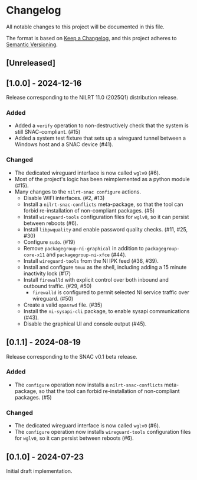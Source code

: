 # Changelog

All notable changes to this project will be documented in this file.

The format is based on [Keep a Changelog](https://keepachangelog.com/en/1.1.0/),
and this project adheres to [Semantic Versioning](https://semver.org/spec/v2.0.0.html).


## [Unreleased]


## [1.0.0] - 2024-12-16

Release corresponding to the NILRT 11.0 (2025Q1) distribution release.


### Added
* Added a `verify` operation to non-destructively check that the system is still SNAC-compliant. (#15)
* Added a system test fixture that sets up a wireguard tunnel between a Windows host and a SNAC device (#41).


### Changed
* The dedicated wireguard interface is now called `wglv0` (#6).
* Most of the project's logic has been reimplemented as a python module (#15).
* Many changes to the `nilrt-snac configure` actions.
	* Disable WIFI interfaces. (#2, #13)
	* Install a `nilrt-snac-conflicts` meta-package, so that the tool can forbid re-installation of non-compliant packages. (#5)
	* Install `wireguard-tools` configuration files for `wglv0`, so it can persist between reboots (#6).
	* Install `libpwquality` and enable password quality checks. (#11, #25, #30)
	* Configure `sudo`. (#19)
	* Remove `packagegroup-ni-graphical` in addition to `packagegroup-core-x11` and `packagegroup-ni-xfce` (#44).
	* Install `wireguard-tools` from the NI IPK feed (#36, #39).
	* Install and configure `tmux` as the shell, including adding a 15 minute inactivity lock (#17)
	* Install `firewalld` with explicit control over both inbound and outbound traffic. (#29, #50)
		* `firewalld` is configured to permit selected NI service traffic over wireguard. (#50)
	* Create a valid `opasswd` file. (#35)
	* Install the `ni-sysapi-cli` package, to enable sysapi communications (#43).
	* Disable the graphical UI and console output (#45).


## [0.1.1] - 2024-08-19

Release corresponding to the SNAC v0.1 beta release.


### Added

* The `configure` operation now installs a `nilrt-snac-conflicts` meta-package, so that the tool can forbid re-installation of non-compliant packages. (#5)


### Changed

* The dedicated wireguard interface is now called `wglv0` (#6).
* The `configure` operation now installs `wireguard-tools` configuration files for `wglv0`, so it can persist between reboots (#6).



## [0.1.0] - 2024-07-23

Initial draft implementation.
